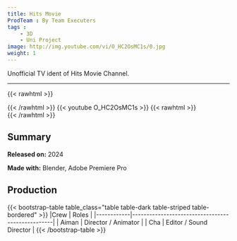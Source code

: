 ```yaml
---
title: Hits Movie
ProdTeam : By Team Executers
tags : 
    - 3D
    - Uni Project
image: http://img.youtube.com/vi/O_HC2OsMC1s/0.jpg
weight: 1
---
```

Unofficial TV ident of Hits Movie Channel.
<!--more-->
---
{{< rawhtml >}}
<div class="py-2">
{{< /rawhtml >}}
{{< youtube O_HC2OsMC1s >}}
{{< rawhtml >}}
</div>
{{< /rawhtml >}}

## Summary

**Released on:** 2024

**Made with:** Blender, Adobe Premiere Pro

## Production

{{< bootstrap-table table_class="table table-dark table-striped table-bordered" >}}
|Crew            | Roles                                        |
|------------|--------------------------------------------------|
| Aiman      | Director / Animator |
| Cha        | Editor / Sound Director |
{{< /bootstrap-table >}}
